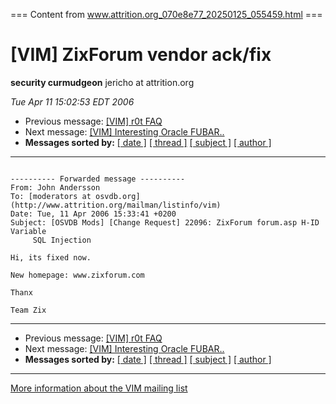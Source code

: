 === Content from www.attrition.org_070e8e77_20250125_055459.html ===

# [VIM] ZixForum vendor ack/fix

**security curmudgeon**
jericho at attrition.org

*Tue Apr 11 15:02:53 EDT 2006*

* Previous message: [[VIM] r0t FAQ](000686.html)
* Next message: [[VIM] Interesting Oracle FUBAR..](000688.html)
* **Messages sorted by:**
  [[ date ]](date.html#687)
  [[ thread ]](thread.html#687)
  [[ subject ]](subject.html#687)
  [[ author ]](author.html#687)

---

```

---------- Forwarded message ----------
From: John Andersson
To: [moderators at osvdb.org](http://www.attrition.org/mailman/listinfo/vim)
Date: Tue, 11 Apr 2006 15:33:41 +0200
Subject: [OSVDB Mods] [Change Request] 22096: ZixForum forum.asp H-ID Variable
     SQL Injection

Hi, its fixed now.

New homepage: www.zixforum.com

Thanx

Team Zix

```

---

* Previous message: [[VIM] r0t FAQ](000686.html)
* Next message: [[VIM] Interesting Oracle FUBAR..](000688.html)
* **Messages sorted by:**
  [[ date ]](date.html#687)
  [[ thread ]](thread.html#687)
  [[ subject ]](subject.html#687)
  [[ author ]](author.html#687)

---

[More information about the VIM
mailing list](http://www.attrition.org/mailman/listinfo/vim)


